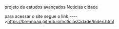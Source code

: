 projeto de estudos avançados Noticias cidade

para acessar o site segue o link ---->https://brennoaq.github.io/noticiasCidade/Index.html
